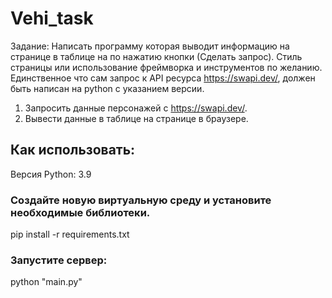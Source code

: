 # Vehi_task
Задание: Написать программу которая выводит информацию на странице в таблице на по нажатию кнопки (Сделать запрос). Стиль страницы или использование фреймворка и инструментов по желанию. Единственное что сам запрос к API ресурса https://swapi.dev/, должен быть написан на python c указанием версии. 

1. Запросить данные персонажей  с https://swapi.dev/.
2. Вывести данные в таблице на странице в браузере. 

## Как использовать:
Версия Python: 3.9

### Создайте новую виртуальную среду и установите необходимые библиотеки.
pip install -r requirements.txt

### Запуститe сервер:
python "main.py"
